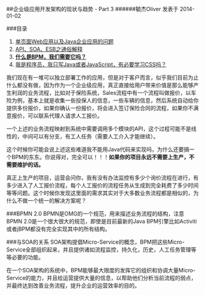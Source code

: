 ##企业级应用开发架构的现状与趋势 - Part 3
######毓杰Oliver 发表于 2014-01-02

###目录

1. [单页面Web应用以及Java企业应用的问题](http://blog.oliverzy.gitpress.org/~posts/2013-12-31-summary.md)
2. [API、SOA、ESB之通俗解释](http://blog.oliverzy.gitpress.org/~posts/2014-01-01-summary2.md)
3. **[什么是BPM，我们需要它吗？](http://blog.oliverzy.gitpress.org/~posts/2014-01-02-summary3.md)**
4. [我是程序员，我只写Java或者JavaScript，有必要学习CSS吗？](http://blog.oliverzy.gitpress.org/~posts/2014-01-03-summary4.md)

我们现在有一堆可以独立部署工作的应用，但是对于客户而言，似乎我们目前为止什么都没有做，因为作为一个企业级应用，真正直接给用户带来价值是那么能够产生利润的业务流程，比如对于保险系统，Sales流程中有一个流程叫做报价，以车险为例，基本上就是收集一些投保人的信息，一些车辆的信息，然后系统自动给你提供多份报价，如果你确认一份报价，将会进入签订保险合同的流程，如果你不满意报价，可以联系代理人请求人工报价。

一个上述的业务流程映射到系统中需要调用多个模块的API，这个过程可能不是线性的，中间可以有分支，有工人任务（需要人工介入才能继续）。

<!--more-->

这个时候你可能会说上述这些难道我不能用Java代码来实现吗，为什么还要搞一个BPM的东东。你说得对，完全可以！！！**如果你的项目永远不需要上生产，不需要维护的话。**

真正上生产的项目，运营会问你，我有没有办法监控有多少个询价流程在进行，有多少进入了人工报价流程，每个人工报价的流程任务从生成到完全耗费了多少时间等等问题。这个时候你发现这里面的需求其实对于大多数业务流程都是相似的，为什么不做一个统一的解决方案呢？

###BPMN 2.0
BPMN是OMG的一个规范，用来描述业务流程的结构，注意BPMN 2.0是一个很大很大的规范，即使是目前最新的Java BPM引擎比如Activiti或者jBPM都没有完全实现其中的所有结构。

###与SOA的关系
SOA架构提倡Micro-Service的概念，BPM把这些Micro-Service全部组织起来，并且提供诸如流程监控，持久化，历史，人工任务管理等等必要的功能。

在一个SOA架构的系统中，BPM能够最大限度的发挥它的组织和协调大量Micro-Service的能力，并且给运营提供大量的信息，以帮助他们分析当前流程的弱点，并最终达到改善业务流程，提升企业的运营效率的目的。